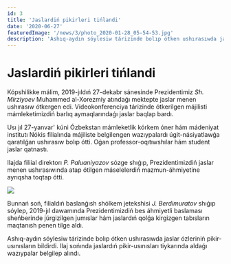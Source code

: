 ```yaml
---
id: 3
title: 'Jaslardiń pikirleri tińlandi'
date: '2020-06-27'
featuredImage: '/news/3/photo_2020-01-28_05-54-53.jpg'
description: 'Ashıq-aydın sóylesiw tárizinde bolıp ótken ushırasıwda jaslar ózleriniń pikir-usınısların bildirdi. Ilaj sońında jaslardıń pikir-usınısları tiykarında aldaǵı wazıypalar belgilep alındı.'
---
```


# Jaslardiń pikirleri tińlandi

Kópshilikke málim, 2019-jıldıń 27-dekabr sánesinde Prezidentimiz _Sh. Mirziyoev_ Muhammed al-Xorezmiy atındaǵı mektepte jaslar menen ushırasıw ótkergen edi. Videokonferenciya tárizinde ótkerilgen májilisti mámleketimizdiń barlıq aymaqlarındaǵı jaslar baqlap bardı.

Usı jıl 27-yanvar' kúni Ózbekstan mámleketlik kórkem óner hám mádeniyat institutı Nókis filialında májiliste belgilengen wazıypalardı úgit-násiyatlawǵa qaratılǵan ushırasıw bolıp ótti. Oǵan professor-oqıtıwshılar hám student jaslar qatnastı.

Ilajda filiial direktorı _P. Paluaniyazov_ sózge shıǵıp, Prezidentimizdiń jaslar menen ushırasıwında atap ótilgen máselelerdiń mazmun-áhmiyetine ayrıqsha toqtap ótti.

![](/news/3/photo_2020-01-28_05-55-50.jpg)

Bunnań soń, filialdıń baslanǵısh shólkem jetekshisi _J. Berdimuratov_ shıǵıp sóylep, 2019-jıl dawamında Prezidentimizdiń bes áhmiyetli baslaması sheńberinde júrgizilgen jumıslar hám jaslardıń qolǵa kirgizgen tabısların maqtanısh penen tilge aldı.

Ashıq-aydın sóylesiw tárizinde bolıp ótken ushırasıwda jaslar ózleriniń pikir-usınısların bildirdi. Ilaj sońında jaslardıń pikir-usınısları tiykarında aldaǵı wazıypalar belgilep alındı.
